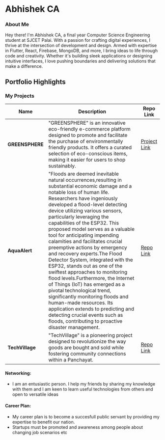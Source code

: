 # Abhishek CA

### About Me

> 

Hey there! I'm Abhishek CA, a final year Computer Science Engineering student at SJCET Palai. With a passion for crafting digital experiences, I thrive at the intersection of development and design. Armed with expertise in Flutter, React, Firebase, MongoDB, and more, I bring ideas to life through code and creativity. Whether it's building sleek applications or designing intuitive interfaces, I love pushing boundaries and delivering solutions that make a difference. 


## Portfolio Highlights

### My Projects

| Name                | Description                                                               | Repo Link                                                      |
|---------------------|---------------------------------------------------------------------------|----------------------------------------------------------------|
| **GREENSPHERE**       | "GREENSPHERE" is an innovative   eco-friendly e-commerce platform designed to promote and facilitate the purchase of environmentally friendly products. It offers a curated selection of eco-conscious items, making it easier for users to shop sustainably.| [Project Link](https://github.com/Abhi30000/Green-sphere-)             |
| **AquaAlert**      |  "Floods are deemed inevitable natural occurrences,resulting in substantial economic damage and a notable loss of human life. Researchers have ingeniously developed a flood-level detecting device utilizing various sensors, particularly leveraging the capabilities of the ESP32. This proposed model serves as a valuable tool for anticipating impending calamities and facilitates crucial preemptive actions by emergency and recovery experts.The Flood Detector System, integrated with the ESP32, stands out as one of the swiftest approaches to monitoring flood levels.Furthermore, the Internet of Things (IoT) has emerged as a pivotal technological trend, significantly monitoring floods and human-made resources. Its application extends to predicting and detecting crucial events such as floods, contributing to proactive disaster management.| [Repo Link ](https://github.com/Abhi30000/AquaAlert-App)             |
| **TechVillage**     |  "TechVillage" is a pioneering project designed to revolutionize the way goods are bought and sold while fostering community connections within a Panchayat.                                           | [Repo Link ](https://github.com/Abhi30000/TechVillage-MiniProject)             |
 

#### Networking:

- I am an entusiastic person. I help my friends by sharing my knowledge with them and I am keen to learn useful technologies from others and open to versatile ideas

#### Career Plan:

- My career plan is to become a succesfull public servant by providing my expertise to benefit our nation.
- Startups must be promoted and awareness among people about changing job scenarios etc
